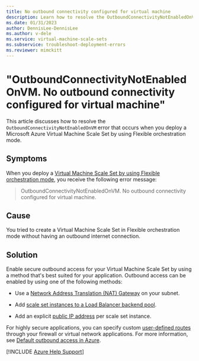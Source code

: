 ```yaml
---
title: No outbound connectivity configured for virtual machine
description: Learn how to resolve the OutboundConnectivityNotEnabledOnVM error when you deploy a Virtual Machine Scale Set by using Flexible orchestration mode.
ms.date: 01/31/2023
author: DennisLee-DennisLee
ms.author: v-dele
ms.service: virtual-machine-scale-sets
ms.subservice: troubleshoot-deployment-errors
ms.reviewer: mimckitt
---
```

# "OutboundConnectivityNotEnabledOnVM. No outbound connectivity configured for virtual machine"

This article discusses how to resolve the `OutboundConnectivityNotEnabledOnVM` error that occurs when you deploy a Microsoft Azure Virtual Machine Scale Set by using Flexible orchestration mode.

## Symptoms

When you deploy a [Virtual Machine Scale Set by using Flexible orchestration mode](/azure/virtual-machine-scale-sets/virtual-machine-scale-sets-orchestration-modes#scale-sets-with-flexible-orchestration), you receive the following error message:

> OutboundConnectivityNotEnabledOnVM. No outbound connectivity configured for virtual machine.

## Cause

You tried to create a Virtual Machine Scale Set in Flexible orchestration mode without having an outbound internet connection.

## Solution

Enable secure outbound access for your Virtual Machine Scale Set by using a method that's best suited for your application. Outbound access can be enabled by using one of the following methods:

- Use a [Network Address Translation (NAT) Gateway](/azure/virtual-network/nat-gateway/nat-gateway-resource) on your subnet.

- Add [scale set instances to a Load Balancer backend pool](/azure/load-balancer/load-balancer-multiple-virtual-machine-scale-set#add-virtual-machine-scale-set-to-an-azure-load-balancers-backend-pool).

- Add an explicit [public IP address](/azure/virtual-network/ip-services/public-ip-addresses) per scale set instance.

For highly secure applications, you can specify custom [user-defined routes](/azure/virtual-network/virtual-networks-udr-overview#user-defined) through your firewall or virtual network applications. For more information, see [Default outbound access in Azure](/azure/virtual-network/ip-services/default-outbound-access).

[!INCLUDE [Azure Help Support](../../includes/azure-help-support.md)]
